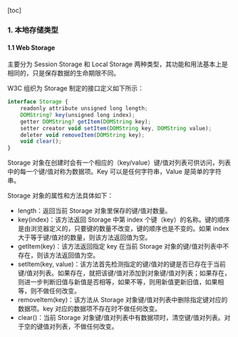 [toc]

### 1. 本地存储类型

#### 1.1 Web Storage

主要分为 Session Storage 和 Local Storage 两种类型，其功能和用法基本上是相同的，只是保存数据的生命期限不同。

W3C 组织为 Storage 制定的接口定义如下所示：

```js
interface Storage {
    readonly attribute unsigned long length;
    DOMString? key(unsigned long index);
    getter DOMString? getItem(DOMString key);
    setter creator void setItem(DOMString key, DOMString value);
    deleter void removeItem(DOMString key);
    void clear();
}
```

Storage 对象在创建时会有一个相应的（key/value）键/值对列表可供访问，列表中的每一个键/值对称为数据项。Key 可以是任何字符串，Value 是简单的字符串。

Storage 对象的属性和方法具体如下：

+ length：返回当前 Storage 对象里保存的键/值对数量。
+ key(index)：该方法返回 Storage 中第 index 个键（key）的名称。键的顺序是由浏览器定义的，只要键的数量不改变，键的顺序也是不变的。如果 index 大于等于键/值对的数量，则该方法返回值为空。
+ getItem(key)：该方法返回指定 key 在当前 Storage 对象的键/值对列表中不存在，则该方法返回值为空。
+ setItem(key, value)：该方法首先检测指定的键/值对的键是否已存在于当前键/值对列表。如果存在，就把该键/值对添加到对象键/值对列表；如果存在，则进一步判断旧值与新值是否相等，如果不等，则用新值更新旧值，如果相等，则不做任何改变。
+ removeItem(key)：该方法从 Storage 对象键/值对列表中删除指定键对应的数据项。key 对应的数据项不存在时不做任何改变。
+ clear()：当前 Storage 对象键/值对列表中有数据项时，清空键/值对列表。对于空的键值对列表，不做任何改变。